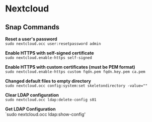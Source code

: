 # Nextcloud #

## Snap Commands ##

**Reset a user's password**  
`sudo nextcloud.occ user:resetpassword admin`  

**Enable HTTPS with self-signed certificate**  
`sudo nextcloud.enable-https self-signed`

**Enable HTTPS with custom certificates (must be PEM format)**  
`sudo nextcloud.enable-https custom fqdn.pem fqdn.key.pem ca.pem`

**Changed default files to empty directory**  
`sudo nextcloud.occ config:system:set skeletondirectory -value=""`

**Clear LDAP configuration**  
`sudo nextcloud.occ ldap:delete-config s01`

**Get LDAP Configuration**  
`sudo nextcloud.occ ldap:show-config'
